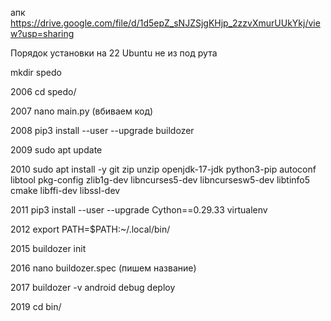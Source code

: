 апк https://drive.google.com/file/d/1d5epZ_sNJZSjgKHjp_2zzvXmurUUkYkj/view?usp=sharing

Порядок установки на 22 Ubuntu
не из под рута

 mkdir spedo
 
 2006  cd spedo/
 
 2007  nano main.py (вбиваем код)
 
 2008  pip3 install --user --upgrade buildozer
 
 2009  sudo apt update
 
 2010  sudo apt install -y git zip unzip openjdk-17-jdk python3-pip autoconf libtool pkg-config zlib1g-dev libncurses5-dev libncursesw5-dev libtinfo5 cmake libffi-dev libssl-dev
 
 2011  pip3 install --user --upgrade Cython==0.29.33 virtualenv
 
 2012  export PATH=$PATH:~/.local/bin/
 
 2015  buildozer init
 
 2016  nano buildozer.spec (пишем название)
 
 2017  buildozer -v android debug deploy
 
 2019  cd bin/
